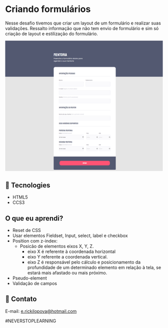 # Criando formulários
  Nesse desafio tivemos que criar um layout de um formulário e realizar suas validações.
  Ressalto informação que não tem envio de formulário e sim só criação de layout e estilização do formulário.

<img src="./.github/preview.png" alt="Foto de um formulário de mentoria">

## 🔧 Tecnologies
- HTML5
- CCS3

## O que eu aprendi?
- Reset de CSS
- Usar elementos Fieldset, Input, select, label e checkbox
- Position com z-index:
  - Posicão de elementos eixos X, Y, Z.
    - eixo X é referente à coordenada horizontal
    - eixo Y referente a coordenada vertical.
    - eixo Z é responsável pelo cálculo e posicionamento da profundidade de um determinado elemento em relação à tela, se estará mais afastado ou mais próximo.
- Pseudo-element
- Validação de campos

## 💚 Contato
E-mail: e.rickilopova@hotmail.com

#NEVERSTOPLEARNING

